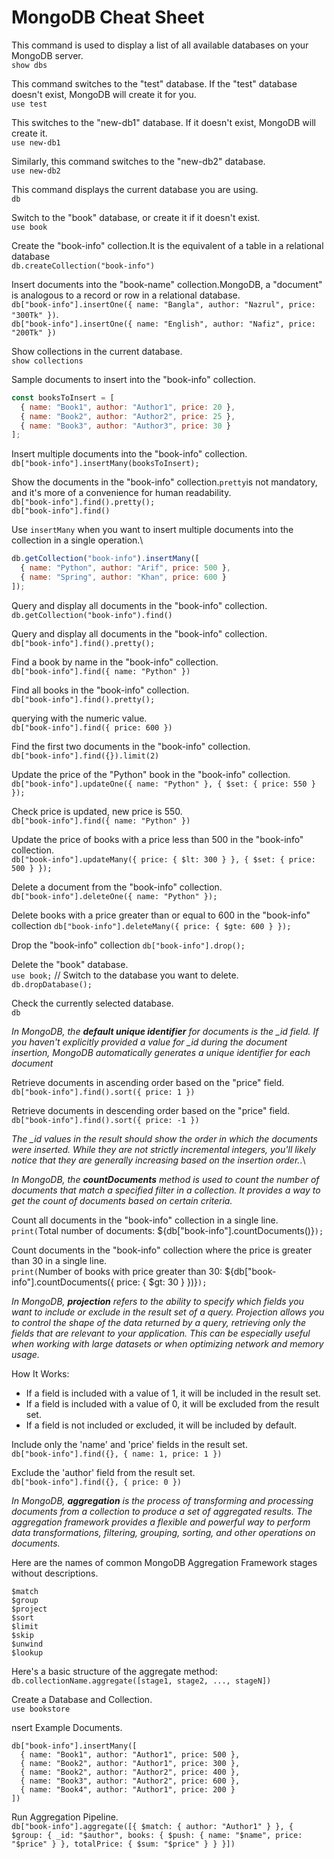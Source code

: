 # MongoDB Cheat Sheet


This command is used to display a list of all available databases on your MongoDB server.\
`show dbs`

This command switches to the "test" database. If the "test" database doesn't exist, MongoDB will create it for you.\
`use test` 

This switches to the "new-db1" database. If it doesn't exist, MongoDB will create it.\
`use new-db1` 

Similarly, this command switches to the "new-db2" database.\
`use new-db2` 

 This command displays the current database you are using.\
`db`

Switch to the "book" database, or create it if it doesn't exist.\
`use book`  

Create the "book-info" collection.It is the equivalent of a table in a relational database\
`db.createCollection("book-info")`  

Insert documents into the "book-name" collection.MongoDB, a "document" is analogous to a record or row in a relational database.\
`db["book-info"].insertOne({ name: "Bangla", author: "Nazrul", price: "300Tk" })`.\
`db["book-info"].insertOne({ name: "English", author: "Nafiz", price: "200Tk" })`

Show collections in the current database.\
`show collections`

Sample documents to insert into the "book-info" collection.
```javascript
const booksToInsert = [
  { name: "Book1", author: "Author1", price: 20 },
  { name: "Book2", author: "Author2", price: 25 },
  { name: "Book3", author: "Author3", price: 30 }
];
```
Insert multiple documents into the "book-info" collection.\
`db["book-info"].insertMany(booksToInsert);`

Show the documents in the "book-info" collection.`pretty`is not mandatory, and it's more of a convenience for human readability.\
`db["book-info"].find().pretty();`\
`db["book-info"].find()`

Use `insertMany` when you want to insert multiple documents into the collection in a single operation.\

```javascript
db.getCollection("book-info").insertMany([
  { name: "Python", author: "Arif", price: 500 },
  { name: "Spring", author: "Khan", price: 600 }
]);
```
Query and display all documents in the "book-info" collection.\
`db.getCollection("book-info").find()`

Query and display all documents in the "book-info" collection.\
`db["book-info"].find().pretty();`

Find a book by name in the "book-info" collection.\
`db["book-info"].find({ name: "Python" })`

Find all books in the "book-info" collection.\
`db["book-info"].find().pretty();`

querying with the numeric value.\
`db["book-info"].find({ price: 600 })`

Find the first two documents in the "book-info" collection.\
`db["book-info"].find({}).limit(2)`

Update the price of the "Python" book in the "book-info" collection.\
`db["book-info"].updateOne({ name: "Python" }, { $set: { price: 550 } });`

Check price is updated, new price is 550.\
`db["book-info"].find({ name: "Python" })`

Update the price of books with a price less than 500 in the "book-info" collection.\
`db["book-info"].updateMany({ price: { $lt: 300 } }, { $set: { price: 500 } });`

Delete a document from the "book-info" collection.\
`db["book-info"].deleteOne({ name: "Python" });`

Delete books with a price greater than or equal to 600 in the "book-info" collection
`db["book-info"].deleteMany({ price: { $gte: 600 } });`

Drop the "book-info" collection
`db["book-info"].drop();`

Delete the "book" database.\
`use book;`  // Switch to the database you want to delete.\
`db.dropDatabase();`

Check the currently selected database.\
`db`

*In MongoDB, the **default unique identifier** for documents is the _id field. If you haven't explicitly provided a value for _id during the document insertion, MongoDB automatically generates a unique identifier for each document*

Retrieve documents in ascending order based on the "price" field.\
`db["book-info"].find().sort({ price: 1 })`

Retrieve documents in descending order based on the "price" field.\
`db["book-info"].find().sort({ price: -1 })`

*The *_id* values in the result should show the order in which the documents were inserted. While they are not strictly incremental integers, you'll likely notice that they are generally increasing based on the insertion order.*.\

*In MongoDB, the **countDocuments** method is used to count the number of documents that match a specified filter in a collection. It provides a way to get the count of documents based on certain criteria.*

Count all documents in the "book-info" collection in a single line.\
`print(`Total number of documents: ${db["book-info"].countDocuments()}`);`

Count documents in the "book-info" collection where the price is greater than 30 in a single line.\
`print(`Number of books with price greater than 30: ${db["book-info"].countDocuments({ price: { $gt: 30 } })}`);`


*In MongoDB, **projection** refers to the ability to specify which fields you want to include or exclude in the result set of a query. Projection allows you to control the shape of the data returned by a query, retrieving only the fields that are relevant to your application. This can be especially useful when working with large datasets or when optimizing network and memory usage.*

How It Works:
* If a field is included with a value of 1, it will be included in the result set.
* If a field is included with a value of 0, it will be excluded from the result set.
* If a field is not included or excluded, it will be included by default.

Include only the 'name' and 'price' fields in the result set.\
`db["book-info"].find({}, { name: 1, price: 1 })`

Exclude the 'author' field from the result set.\
`db["book-info"].find({}, { price: 0 })`

*In MongoDB, **aggregation** is the process of transforming and processing documents from a collection to produce a set of aggregated results. The aggregation framework provides a flexible and powerful way to perform data transformations, filtering, grouping, sorting, and other operations on documents.*

Here are the names of common MongoDB Aggregation Framework stages without descriptions.
```
$match
$group
$project
$sort
$limit
$skip
$unwind
$lookup
```

Here's a basic structure of the aggregate method:\
`db.collectionName.aggregate([stage1, stage2, ..., stageN])`

Create a Database and Collection.\
`use bookstore`

nsert Example Documents.
```
db["book-info"].insertMany([
  { name: "Book1", author: "Author1", price: 500 },
  { name: "Book2", author: "Author1", price: 300 },
  { name: "Book2", author: "Author2", price: 400 },
  { name: "Book3", author: "Author2", price: 600 },
  { name: "Book4", author: "Author1", price: 200 }
])
```
Run Aggregation Pipeline.\
`db["book-info"].aggregate([{ $match: { author: "Author1" } }, { $group: { _id: "$author", books: { $push: { name: "$name", price: "$price" } }, totalPrice: { $sum: "$price" } } }])`